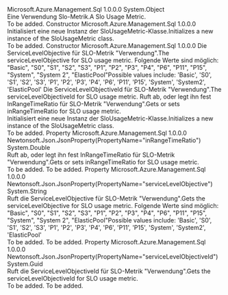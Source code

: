 <Type Name="SloUsageMetric" FullName="Microsoft.Azure.Management.Sql.Models.SloUsageMetric">
  <TypeSignature Language="C#" Value="public class SloUsageMetric" />
  <TypeSignature Language="ILAsm" Value=".class public auto ansi beforefieldinit SloUsageMetric extends System.Object" />
  <TypeSignature Language="DocId" Value="T:Microsoft.Azure.Management.Sql.Models.SloUsageMetric" />
  <TypeSignature Language="VB.NET" Value="Public Class SloUsageMetric" />
  <TypeSignature Language="F#" Value="type SloUsageMetric = class" />
  <AssemblyInfo>
    <AssemblyName>Microsoft.Azure.Management.Sql</AssemblyName>
    <AssemblyVersion>1.0.0.0</AssemblyVersion>
  </AssemblyInfo>
  <Base>
    <BaseTypeName>System.Object</BaseTypeName>
  </Base>
  <Interfaces />
  <Docs>
    <summary>
            <span data-ttu-id="301a9-101">Eine Verwendung Slo-Metrik.</span><span class="sxs-lookup"><span data-stu-id="301a9-101">A Slo Usage Metric.</span></span>
            </summary>
    <remarks>To be added.</remarks>
  </Docs>
  <Members>
    <Member MemberName=".ctor">
      <MemberSignature Language="C#" Value="public SloUsageMetric ();" />
      <MemberSignature Language="ILAsm" Value=".method public hidebysig specialname rtspecialname instance void .ctor() cil managed" />
      <MemberSignature Language="DocId" Value="M:Microsoft.Azure.Management.Sql.Models.SloUsageMetric.#ctor" />
      <MemberSignature Language="VB.NET" Value="Public Sub New ()" />
      <MemberType>Constructor</MemberType>
      <AssemblyInfo>
        <AssemblyName>Microsoft.Azure.Management.Sql</AssemblyName>
        <AssemblyVersion>1.0.0.0</AssemblyVersion>
      </AssemblyInfo>
      <Parameters />
      <Docs>
        <summary>
            <span data-ttu-id="301a9-102">Initialisiert eine neue Instanz der SloUsageMetric-Klasse.</span><span class="sxs-lookup"><span data-stu-id="301a9-102">Initializes a new instance of the SloUsageMetric class.</span></span>
            </summary>
        <remarks>To be added.</remarks>
      </Docs>
    </Member>
    <Member MemberName=".ctor">
      <MemberSignature Language="C#" Value="public SloUsageMetric (string serviceLevelObjective = null, Guid serviceLevelObjectiveId = null, double inRangeTimeRatio = 0);" />
      <MemberSignature Language="ILAsm" Value=".method public hidebysig specialname rtspecialname instance void .ctor(string serviceLevelObjective, valuetype System.Guid serviceLevelObjectiveId, float64 inRangeTimeRatio) cil managed" />
      <MemberSignature Language="DocId" Value="M:Microsoft.Azure.Management.Sql.Models.SloUsageMetric.#ctor(System.String,System.Guid,System.Double)" />
      <MemberSignature Language="VB.NET" Value="Public Sub New (Optional serviceLevelObjective As String = null, Optional serviceLevelObjectiveId As Guid = null, Optional inRangeTimeRatio As Double = 0)" />
      <MemberSignature Language="F#" Value="new Microsoft.Azure.Management.Sql.Models.SloUsageMetric : string * Guid * double -&gt; Microsoft.Azure.Management.Sql.Models.SloUsageMetric" Usage="new Microsoft.Azure.Management.Sql.Models.SloUsageMetric (serviceLevelObjective, serviceLevelObjectiveId, inRangeTimeRatio)" />
      <MemberType>Constructor</MemberType>
      <AssemblyInfo>
        <AssemblyName>Microsoft.Azure.Management.Sql</AssemblyName>
        <AssemblyVersion>1.0.0.0</AssemblyVersion>
      </AssemblyInfo>
      <Parameters>
        <Parameter Name="serviceLevelObjective" Type="System.String" />
        <Parameter Name="serviceLevelObjectiveId" Type="System.Guid" />
        <Parameter Name="inRangeTimeRatio" Type="System.Double" />
      </Parameters>
      <Docs>
        <param name="serviceLevelObjective"><span data-ttu-id="301a9-103">Die ServiceLevelObjective für SLO-Metrik "Verwendung".</span><span class="sxs-lookup"><span data-stu-id="301a9-103">The serviceLevelObjective for SLO usage metric.</span></span> <span data-ttu-id="301a9-104">Folgende Werte sind möglich: "Basic", "S0", "S1", "S2", "S3", "P1", "P2", "P3", "P4", "P6", "P11", "P15", "System", "System 2", "ElasticPool"</span><span class="sxs-lookup"><span data-stu-id="301a9-104">Possible values include: 'Basic', 'S0', 'S1', 'S2', 'S3', 'P1', 'P2', 'P3', 'P4', 'P6', 'P11', 'P15', 'System', 'System2', 'ElasticPool'</span></span></param>
        <param name="serviceLevelObjectiveId"><span data-ttu-id="301a9-105">Die ServiceLevelObjectiveId für SLO-Metrik "Verwendung".</span><span class="sxs-lookup"><span data-stu-id="301a9-105">The serviceLevelObjectiveId for SLO usage metric.</span></span></param>
        <param name="inRangeTimeRatio"><span data-ttu-id="301a9-106">Ruft ab, oder legt ihn fest InRangeTimeRatio für SLO-Metrik "Verwendung".</span><span class="sxs-lookup"><span data-stu-id="301a9-106">Gets or sets inRangeTimeRatio for SLO usage metric.</span></span></param>
        <summary>
            <span data-ttu-id="301a9-107">Initialisiert eine neue Instanz der SloUsageMetric-Klasse.</span><span class="sxs-lookup"><span data-stu-id="301a9-107">Initializes a new instance of the SloUsageMetric class.</span></span>
            </summary>
        <remarks>To be added.</remarks>
      </Docs>
    </Member>
    <Member MemberName="InRangeTimeRatio">
      <MemberSignature Language="C#" Value="public double InRangeTimeRatio { get; }" />
      <MemberSignature Language="ILAsm" Value=".property instance float64 InRangeTimeRatio" />
      <MemberSignature Language="DocId" Value="P:Microsoft.Azure.Management.Sql.Models.SloUsageMetric.InRangeTimeRatio" />
      <MemberSignature Language="VB.NET" Value="Public ReadOnly Property InRangeTimeRatio As Double" />
      <MemberSignature Language="F#" Value="member this.InRangeTimeRatio : double" Usage="Microsoft.Azure.Management.Sql.Models.SloUsageMetric.InRangeTimeRatio" />
      <MemberType>Property</MemberType>
      <AssemblyInfo>
        <AssemblyName>Microsoft.Azure.Management.Sql</AssemblyName>
        <AssemblyVersion>1.0.0.0</AssemblyVersion>
      </AssemblyInfo>
      <Attributes>
        <Attribute>
          <AttributeName>Newtonsoft.Json.JsonProperty(PropertyName="inRangeTimeRatio")</AttributeName>
        </Attribute>
      </Attributes>
      <ReturnValue>
        <ReturnType>System.Double</ReturnType>
      </ReturnValue>
      <Docs>
        <summary>
            <span data-ttu-id="301a9-108">Ruft ab, oder legt ihn fest InRangeTimeRatio für SLO-Metrik "Verwendung".</span><span class="sxs-lookup"><span data-stu-id="301a9-108">Gets or sets inRangeTimeRatio for SLO usage metric.</span></span>
            </summary>
        <value>To be added.</value>
        <remarks>To be added.</remarks>
      </Docs>
    </Member>
    <Member MemberName="ServiceLevelObjective">
      <MemberSignature Language="C#" Value="public string ServiceLevelObjective { get; }" />
      <MemberSignature Language="ILAsm" Value=".property instance string ServiceLevelObjective" />
      <MemberSignature Language="DocId" Value="P:Microsoft.Azure.Management.Sql.Models.SloUsageMetric.ServiceLevelObjective" />
      <MemberSignature Language="VB.NET" Value="Public ReadOnly Property ServiceLevelObjective As String" />
      <MemberSignature Language="F#" Value="member this.ServiceLevelObjective : string" Usage="Microsoft.Azure.Management.Sql.Models.SloUsageMetric.ServiceLevelObjective" />
      <MemberType>Property</MemberType>
      <AssemblyInfo>
        <AssemblyName>Microsoft.Azure.Management.Sql</AssemblyName>
        <AssemblyVersion>1.0.0.0</AssemblyVersion>
      </AssemblyInfo>
      <Attributes>
        <Attribute>
          <AttributeName>Newtonsoft.Json.JsonProperty(PropertyName="serviceLevelObjective")</AttributeName>
        </Attribute>
      </Attributes>
      <ReturnValue>
        <ReturnType>System.String</ReturnType>
      </ReturnValue>
      <Docs>
        <summary>
            <span data-ttu-id="301a9-109">Ruft die ServiceLevelObjective für SLO-Metrik "Verwendung".</span><span class="sxs-lookup"><span data-stu-id="301a9-109">Gets the serviceLevelObjective for SLO usage metric.</span></span> <span data-ttu-id="301a9-110">Folgende Werte sind möglich: "Basic", "S0", "S1", "S2", "S3", "P1", "P2", "P3", "P4", "P6", "P11", "P15", "System", "System 2", "ElasticPool"</span><span class="sxs-lookup"><span data-stu-id="301a9-110">Possible values include: 'Basic', 'S0', 'S1', 'S2', 'S3', 'P1', 'P2', 'P3', 'P4', 'P6', 'P11', 'P15', 'System', 'System2', 'ElasticPool'</span></span>
            </summary>
        <value>To be added.</value>
        <remarks>To be added.</remarks>
      </Docs>
    </Member>
    <Member MemberName="ServiceLevelObjectiveId">
      <MemberSignature Language="C#" Value="public Guid ServiceLevelObjectiveId { get; }" />
      <MemberSignature Language="ILAsm" Value=".property instance valuetype System.Guid ServiceLevelObjectiveId" />
      <MemberSignature Language="DocId" Value="P:Microsoft.Azure.Management.Sql.Models.SloUsageMetric.ServiceLevelObjectiveId" />
      <MemberSignature Language="VB.NET" Value="Public ReadOnly Property ServiceLevelObjectiveId As Guid" />
      <MemberSignature Language="F#" Value="member this.ServiceLevelObjectiveId : Guid" Usage="Microsoft.Azure.Management.Sql.Models.SloUsageMetric.ServiceLevelObjectiveId" />
      <MemberType>Property</MemberType>
      <AssemblyInfo>
        <AssemblyName>Microsoft.Azure.Management.Sql</AssemblyName>
        <AssemblyVersion>1.0.0.0</AssemblyVersion>
      </AssemblyInfo>
      <Attributes>
        <Attribute>
          <AttributeName>Newtonsoft.Json.JsonProperty(PropertyName="serviceLevelObjectiveId")</AttributeName>
        </Attribute>
      </Attributes>
      <ReturnValue>
        <ReturnType>System.Guid</ReturnType>
      </ReturnValue>
      <Docs>
        <summary>
            <span data-ttu-id="301a9-111">Ruft die ServiceLevelObjectiveId für SLO-Metrik "Verwendung".</span><span class="sxs-lookup"><span data-stu-id="301a9-111">Gets the serviceLevelObjectiveId for SLO usage metric.</span></span>
            </summary>
        <value>To be added.</value>
        <remarks>To be added.</remarks>
      </Docs>
    </Member>
  </Members>
</Type>